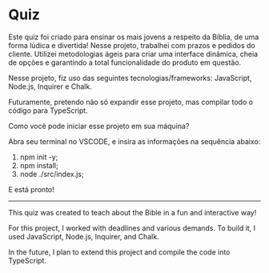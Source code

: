 # Quiz

Este quiz foi criado para ensinar os mais jovens a respeito da Bíblia, de uma forma lúdica e divertida!
Nesse projeto, trabalhei com prazos e pedidos do cliente. Utilizei metodologias ágeis para criar uma interface dinâmica, cheia de opções e garantindo a total funcionalidade do produto em questão.

Nesse projeto, fiz uso das seguintes tecnologias/frameworks: JavaScript, Node.js, Inquirer e Chalk.

Futuramente, pretendo não só expandir esse projeto, mas compilar todo o código para TypeScript.

Como você pode iniciar esse projeto em sua máquina?

Abra seu terminal no VSCODE, e insira as informações na sequência abaixo:

1) npm init -y;
2) npm install;
3) node ./src/index.js;

E está pronto!

---------------------------------------------------------------------------------------------------

This quiz was created to teach about the Bible in a fun and interactive way!

For this project, I worked with deadlines and various demands. To build it, I used JavaScript, Node.js, Inquirer, and Chalk.

In the future, I plan to extend this project and compile the code into TypeScript.

